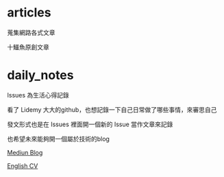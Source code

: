 # articles

蒐集網路各式文章

十鱷魚原創文章

# daily_notes
Issues 為生活心得記錄

看了 Lidemy 大大的github，也想記錄一下自己日常做了哪些事情，來審思自己

發文形式也是在 Issues 裡面開一個新的 Issue 當作文章來記錄

也希望未來能夠開一個屬於技術的blog

[Mediun Blog](https://medium.com/%E7%98%8B%E7%98%8B%E7%99%B2%E7%99%B2%E5%8D%81%E9%B1%B7%E9%AD%9A)

[English CV](https://drive.google.com/open?id=1tBf-7lC_fCBjYbTAYlc4FF-i2mtIK0kh6cgM2kWoyME)
